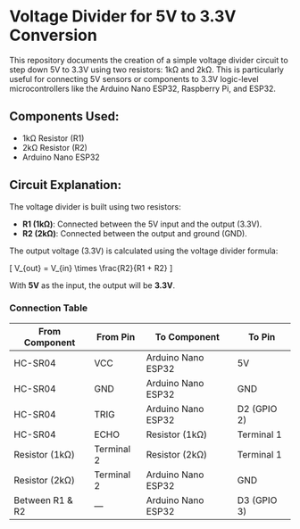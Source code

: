 # Voltage Divider for 5V to 3.3V Conversion

This repository documents the creation of a simple voltage divider circuit to step down 5V to 3.3V using two resistors: 1kΩ and 2kΩ. This is particularly useful for connecting 5V sensors or components to 3.3V logic-level microcontrollers like the Arduino Nano ESP32, Raspberry Pi, and ESP32.

## Components Used:
- 1kΩ Resistor (R1)
- 2kΩ Resistor (R2)
- Arduino Nano ESP32

## Circuit Explanation:

The voltage divider is built using two resistors:
- **R1 (1kΩ)**: Connected between the 5V input and the output (3.3V).
- **R2 (2kΩ)**: Connected between the output and ground (GND).

The output voltage (3.3V) is calculated using the voltage divider formula:

\[
V_{out} = V_{in} \times \frac{R2}{R1 + R2}
\]

With **5V** as the input, the output will be **3.3V**.

### Connection Table

| From Component   | From Pin   | To Component          | To Pin         |
|------------------|------------|-----------------------|----------------|
| HC-SR04          | VCC        | Arduino Nano ESP32     | 5V             |
| HC-SR04          | GND        | Arduino Nano ESP32     | GND            |
| HC-SR04          | TRIG       | Arduino Nano ESP32     | D2 (GPIO 2)    |
| HC-SR04          | ECHO       | Resistor (1kΩ)         | Terminal 1     |
| Resistor (1kΩ)   | Terminal 2 | Resistor (2kΩ)         | Terminal 1     |
| Resistor (2kΩ)   | Terminal 2 | Arduino Nano ESP32     | GND            |
| Between R1 & R2  | —          | Arduino Nano ESP32     | D3 (GPIO 3)    |

